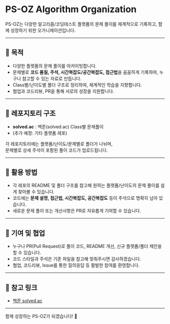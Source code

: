 # PS-OZ Algorithm Organization

PS-OZ는 다양한 알고리즘/코딩테스트 플랫폼의 문제 풀이를 체계적으로 기록하고, 함께 성장하기 위한 오가니제이션입니다.

---

## 🎯 목적

- 다양한 플랫폼의 문제 풀이를 아카이빙합니다.
- 문제별로 **코드 품질, 주석, 시간복잡도/공간복잡도, 접근법**을 꼼꼼하게 기록하여, 누구나 참고할 수 있는 자료로 만듭니다.
- Class별/난이도별 폴더 구조로 정리하여, 체계적인 학습을 지향합니다.
- 협업과 코드리뷰, PR을 통해 서로의 성장을 지원합니다.

---

## 📂 레포지토리 구조

- **solved.ac** : 백준(solved.ac) Class별 문제풀이
- (추가 예정: 기타 플랫폼 레포)

각 레포지토리에는 플랫폼/난이도/문제별로 폴더가 나뉘며,  
문제별로 상세 주석이 포함된 풀이 코드가 업로드됩니다.

---

## 📝 활용 방법

- 각 레포의 README 및 폴더 구조를 참고해 원하는 플랫폼/난이도의 문제 풀이를 쉽게 찾아볼 수 있습니다.
- 코드에는 **문제 설명, 접근법, 시간복잡도, 공간복잡도** 등이 주석으로 명확히 남아 있습니다.
- 새로운 문제 풀이 또는 개선사항은 PR로 자유롭게 기여할 수 있습니다.

---

## 🤝 기여 및 협업

- 누구나 PR(Pull Request)로 풀이 코드, README 개선, 신규 플랫폼/폴더 제안을 할 수 있습니다.
- 코드 스타일과 주석은 기존 파일을 참고해 맞춰주시면 감사하겠습니다.
- 협업, 코드리뷰, Issue를 통한 질의응답 등 활발한 참여를 환영합니다.

---

## 🔗 참고 링크

- [백준 solved.ac](https://solved.ac/)

---

함께 성장하는 PS-OZ가 되겠습니다! 🚀
